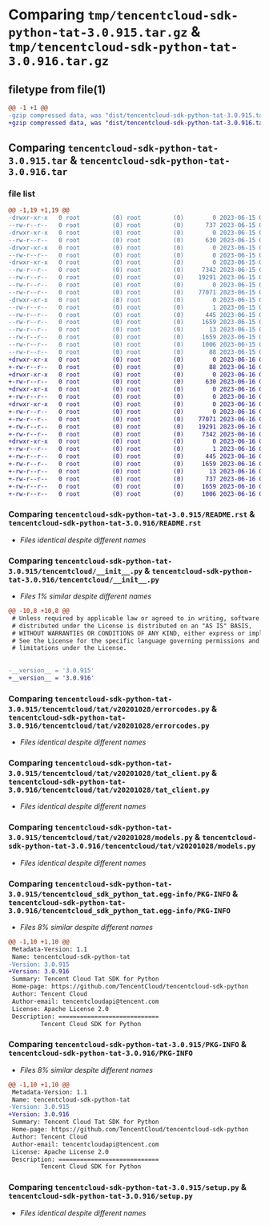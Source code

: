 # Comparing `tmp/tencentcloud-sdk-python-tat-3.0.915.tar.gz` & `tmp/tencentcloud-sdk-python-tat-3.0.916.tar.gz`

## filetype from file(1)

```diff
@@ -1 +1 @@
-gzip compressed data, was "dist/tencentcloud-sdk-python-tat-3.0.915.tar", last modified: Thu Jun 15 00:33:25 2023, max compression
+gzip compressed data, was "dist/tencentcloud-sdk-python-tat-3.0.916.tar", last modified: Fri Jun 16 00:41:16 2023, max compression
```

## Comparing `tencentcloud-sdk-python-tat-3.0.915.tar` & `tencentcloud-sdk-python-tat-3.0.916.tar`

### file list

```diff
@@ -1,19 +1,19 @@
-drwxr-xr-x   0 root         (0) root         (0)        0 2023-06-15 00:33:25.000000 tencentcloud-sdk-python-tat-3.0.915/
--rw-r--r--   0 root         (0) root         (0)      737 2023-06-15 00:33:25.000000 tencentcloud-sdk-python-tat-3.0.915/README.rst
-drwxr-xr-x   0 root         (0) root         (0)        0 2023-06-15 00:33:25.000000 tencentcloud-sdk-python-tat-3.0.915/tencentcloud/
--rw-r--r--   0 root         (0) root         (0)      630 2023-06-15 00:33:25.000000 tencentcloud-sdk-python-tat-3.0.915/tencentcloud/__init__.py
-drwxr-xr-x   0 root         (0) root         (0)        0 2023-06-15 00:33:25.000000 tencentcloud-sdk-python-tat-3.0.915/tencentcloud/tat/
--rw-r--r--   0 root         (0) root         (0)        0 2023-06-15 00:33:25.000000 tencentcloud-sdk-python-tat-3.0.915/tencentcloud/tat/__init__.py
-drwxr-xr-x   0 root         (0) root         (0)        0 2023-06-15 00:33:25.000000 tencentcloud-sdk-python-tat-3.0.915/tencentcloud/tat/v20201028/
--rw-r--r--   0 root         (0) root         (0)     7342 2023-06-15 00:33:25.000000 tencentcloud-sdk-python-tat-3.0.915/tencentcloud/tat/v20201028/errorcodes.py
--rw-r--r--   0 root         (0) root         (0)    19291 2023-06-15 00:33:25.000000 tencentcloud-sdk-python-tat-3.0.915/tencentcloud/tat/v20201028/tat_client.py
--rw-r--r--   0 root         (0) root         (0)        0 2023-06-15 00:33:25.000000 tencentcloud-sdk-python-tat-3.0.915/tencentcloud/tat/v20201028/__init__.py
--rw-r--r--   0 root         (0) root         (0)    77071 2023-06-15 00:33:25.000000 tencentcloud-sdk-python-tat-3.0.915/tencentcloud/tat/v20201028/models.py
-drwxr-xr-x   0 root         (0) root         (0)        0 2023-06-15 00:33:25.000000 tencentcloud-sdk-python-tat-3.0.915/tencentcloud_sdk_python_tat.egg-info/
--rw-r--r--   0 root         (0) root         (0)        1 2023-06-15 00:33:25.000000 tencentcloud-sdk-python-tat-3.0.915/tencentcloud_sdk_python_tat.egg-info/dependency_links.txt
--rw-r--r--   0 root         (0) root         (0)      445 2023-06-15 00:33:25.000000 tencentcloud-sdk-python-tat-3.0.915/tencentcloud_sdk_python_tat.egg-info/SOURCES.txt
--rw-r--r--   0 root         (0) root         (0)     1659 2023-06-15 00:33:25.000000 tencentcloud-sdk-python-tat-3.0.915/tencentcloud_sdk_python_tat.egg-info/PKG-INFO
--rw-r--r--   0 root         (0) root         (0)       13 2023-06-15 00:33:25.000000 tencentcloud-sdk-python-tat-3.0.915/tencentcloud_sdk_python_tat.egg-info/top_level.txt
--rw-r--r--   0 root         (0) root         (0)     1659 2023-06-15 00:33:25.000000 tencentcloud-sdk-python-tat-3.0.915/PKG-INFO
--rw-r--r--   0 root         (0) root         (0)     1006 2023-06-15 00:33:25.000000 tencentcloud-sdk-python-tat-3.0.915/setup.py
--rw-r--r--   0 root         (0) root         (0)       88 2023-06-15 00:33:25.000000 tencentcloud-sdk-python-tat-3.0.915/setup.cfg
+drwxr-xr-x   0 root         (0) root         (0)        0 2023-06-16 00:41:16.000000 tencentcloud-sdk-python-tat-3.0.916/
+-rw-r--r--   0 root         (0) root         (0)       88 2023-06-16 00:41:16.000000 tencentcloud-sdk-python-tat-3.0.916/setup.cfg
+drwxr-xr-x   0 root         (0) root         (0)        0 2023-06-16 00:41:16.000000 tencentcloud-sdk-python-tat-3.0.916/tencentcloud/
+-rw-r--r--   0 root         (0) root         (0)      630 2023-06-16 00:41:16.000000 tencentcloud-sdk-python-tat-3.0.916/tencentcloud/__init__.py
+drwxr-xr-x   0 root         (0) root         (0)        0 2023-06-16 00:41:16.000000 tencentcloud-sdk-python-tat-3.0.916/tencentcloud/tat/
+-rw-r--r--   0 root         (0) root         (0)        0 2023-06-16 00:41:16.000000 tencentcloud-sdk-python-tat-3.0.916/tencentcloud/tat/__init__.py
+drwxr-xr-x   0 root         (0) root         (0)        0 2023-06-16 00:41:16.000000 tencentcloud-sdk-python-tat-3.0.916/tencentcloud/tat/v20201028/
+-rw-r--r--   0 root         (0) root         (0)        0 2023-06-16 00:41:16.000000 tencentcloud-sdk-python-tat-3.0.916/tencentcloud/tat/v20201028/__init__.py
+-rw-r--r--   0 root         (0) root         (0)    77071 2023-06-16 00:41:16.000000 tencentcloud-sdk-python-tat-3.0.916/tencentcloud/tat/v20201028/models.py
+-rw-r--r--   0 root         (0) root         (0)    19291 2023-06-16 00:41:16.000000 tencentcloud-sdk-python-tat-3.0.916/tencentcloud/tat/v20201028/tat_client.py
+-rw-r--r--   0 root         (0) root         (0)     7342 2023-06-16 00:41:16.000000 tencentcloud-sdk-python-tat-3.0.916/tencentcloud/tat/v20201028/errorcodes.py
+drwxr-xr-x   0 root         (0) root         (0)        0 2023-06-16 00:41:16.000000 tencentcloud-sdk-python-tat-3.0.916/tencentcloud_sdk_python_tat.egg-info/
+-rw-r--r--   0 root         (0) root         (0)        1 2023-06-16 00:41:16.000000 tencentcloud-sdk-python-tat-3.0.916/tencentcloud_sdk_python_tat.egg-info/dependency_links.txt
+-rw-r--r--   0 root         (0) root         (0)      445 2023-06-16 00:41:16.000000 tencentcloud-sdk-python-tat-3.0.916/tencentcloud_sdk_python_tat.egg-info/SOURCES.txt
+-rw-r--r--   0 root         (0) root         (0)     1659 2023-06-16 00:41:16.000000 tencentcloud-sdk-python-tat-3.0.916/tencentcloud_sdk_python_tat.egg-info/PKG-INFO
+-rw-r--r--   0 root         (0) root         (0)       13 2023-06-16 00:41:16.000000 tencentcloud-sdk-python-tat-3.0.916/tencentcloud_sdk_python_tat.egg-info/top_level.txt
+-rw-r--r--   0 root         (0) root         (0)      737 2023-06-16 00:41:16.000000 tencentcloud-sdk-python-tat-3.0.916/README.rst
+-rw-r--r--   0 root         (0) root         (0)     1659 2023-06-16 00:41:16.000000 tencentcloud-sdk-python-tat-3.0.916/PKG-INFO
+-rw-r--r--   0 root         (0) root         (0)     1006 2023-06-16 00:41:16.000000 tencentcloud-sdk-python-tat-3.0.916/setup.py
```

### Comparing `tencentcloud-sdk-python-tat-3.0.915/README.rst` & `tencentcloud-sdk-python-tat-3.0.916/README.rst`

 * *Files identical despite different names*

### Comparing `tencentcloud-sdk-python-tat-3.0.915/tencentcloud/__init__.py` & `tencentcloud-sdk-python-tat-3.0.916/tencentcloud/__init__.py`

 * *Files 1% similar despite different names*

```diff
@@ -10,8 +10,8 @@
 # Unless required by applicable law or agreed to in writing, software
 # distributed under the License is distributed on an "AS IS" BASIS,
 # WITHOUT WARRANTIES OR CONDITIONS OF ANY KIND, either express or implied.
 # See the License for the specific language governing permissions and
 # limitations under the License.
 
 
-__version__ = '3.0.915'
+__version__ = '3.0.916'
```

### Comparing `tencentcloud-sdk-python-tat-3.0.915/tencentcloud/tat/v20201028/errorcodes.py` & `tencentcloud-sdk-python-tat-3.0.916/tencentcloud/tat/v20201028/errorcodes.py`

 * *Files identical despite different names*

### Comparing `tencentcloud-sdk-python-tat-3.0.915/tencentcloud/tat/v20201028/tat_client.py` & `tencentcloud-sdk-python-tat-3.0.916/tencentcloud/tat/v20201028/tat_client.py`

 * *Files identical despite different names*

### Comparing `tencentcloud-sdk-python-tat-3.0.915/tencentcloud/tat/v20201028/models.py` & `tencentcloud-sdk-python-tat-3.0.916/tencentcloud/tat/v20201028/models.py`

 * *Files identical despite different names*

### Comparing `tencentcloud-sdk-python-tat-3.0.915/tencentcloud_sdk_python_tat.egg-info/PKG-INFO` & `tencentcloud-sdk-python-tat-3.0.916/tencentcloud_sdk_python_tat.egg-info/PKG-INFO`

 * *Files 8% similar despite different names*

```diff
@@ -1,10 +1,10 @@
 Metadata-Version: 1.1
 Name: tencentcloud-sdk-python-tat
-Version: 3.0.915
+Version: 3.0.916
 Summary: Tencent Cloud Tat SDK for Python
 Home-page: https://github.com/TencentCloud/tencentcloud-sdk-python
 Author: Tencent Cloud
 Author-email: tencentcloudapi@tencent.com
 License: Apache License 2.0
 Description: ============================
         Tencent Cloud SDK for Python
```

### Comparing `tencentcloud-sdk-python-tat-3.0.915/PKG-INFO` & `tencentcloud-sdk-python-tat-3.0.916/PKG-INFO`

 * *Files 8% similar despite different names*

```diff
@@ -1,10 +1,10 @@
 Metadata-Version: 1.1
 Name: tencentcloud-sdk-python-tat
-Version: 3.0.915
+Version: 3.0.916
 Summary: Tencent Cloud Tat SDK for Python
 Home-page: https://github.com/TencentCloud/tencentcloud-sdk-python
 Author: Tencent Cloud
 Author-email: tencentcloudapi@tencent.com
 License: Apache License 2.0
 Description: ============================
         Tencent Cloud SDK for Python
```

### Comparing `tencentcloud-sdk-python-tat-3.0.915/setup.py` & `tencentcloud-sdk-python-tat-3.0.916/setup.py`

 * *Files identical despite different names*

